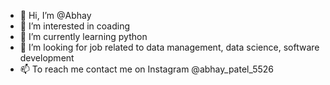 - 👋 Hi, I’m @Abhay
- 👀 I’m interested in coading 
- 🌱 I’m currently learning python
- 💞️ I’m looking for job related to data management, data science, software development 
- 📫 To reach me contact me on Instagram @abhay_patel_5526
<!---
Abhaycluefor/Abhaycluefor is a ✨ special ✨ repository because its `README.md` (this file) appears on your GitHub profile.
You can click the Preview link to take a look at your changes.
--->
